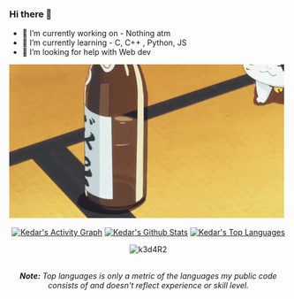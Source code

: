 ### Hi there 👋

- 🔭 I’m currently working on - Nothing atm
- 🌱 I’m currently learning - C, C++ , Python, JS
- 🤔 I’m looking for help with Web dev

![ ](https://github.com/k3d4R2/k3d4R2/blob/main/Assets/natsume-yuujinchou-natsumes-bookof-friends.gif)
<div align="center">
    <a href="#"><img alt="Kedar's Activity Graph" src="https://activity-graph.herokuapp.com/graph?username=k3d4R2&custom_title=Kedar%20Salunkhe's%20Contribution%20Graph&bg_color=0D1117&color=5ce1e6&line=FFFFFF&point=5ce1e6&hide_border=true" /></a>
    <a href="#"><img alt="Kedar's Github Stats" src="https://github-readme-stats.vercel.app/api?username=k3d4R2&show_icons=true&include_all_commits=true&count_private=true&theme=react&hide_border=true&bg_color=0D1117&title_color=5ce1e6&icon_color=5ce1e6" height="200"/></a>
    <a href="#"><img alt="Kedar's Top Languages" src="https://github-readme-stats.vercel.app/api/top-langs/?username=k3d4R2&langs_count=10&layout=compact&theme=react&hide_border=true&bg_color=0D1117&title_color=5ce1e6&icon_color=5ce1e6" height="200"/></a>
   <p align="center"> <img src="https://komarev.com/ghpvc/?username=k3d4R2&label=Profile%20views&color=0e75b6&style=flat" alt="k3d4R2" /> </p>
    <br/>
    <i><b>Note:</b> Top languages is only a metric of the languages my public code consists of and doesn't reflect experience or skill level.</i>
  </div>

<!---- 💬 Ask me about ...
- 📫 How to reach me: ...
- 😄 Pronouns: ...
- ⚡ Fun fact: ...
-->
